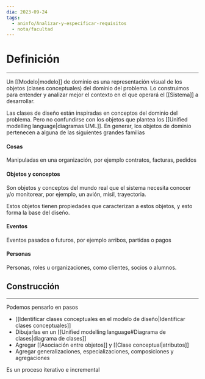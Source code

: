 ```yaml
---
dia: 2023-09-24
tags:
  - aninfo/Analizar-y-especificar-requisitos
  - nota/facultad
---
```

# Definición
---
Un [[Modelo|modelo]] de dominio es una representación visual de los objetos (clases conceptuales) del dominio del problema. Lo construimos para entender y analizar mejor el contexto en el que operará el [[Sistema]] a desarrollar.

Las clases de diseño están inspiradas en conceptos del dominio del problema. Pero no confundirse con los objetos que plantea los [[Unified modelling language|diagramas UML]]. En generar, los objetos de dominio pertenecen a alguna de las siguientes grandes familias

#### Cosas
Manipuladas en una organización, por ejemplo contratos, facturas, pedidos

#### Objetos y conceptos
Son objetos y conceptos del mundo real que el sistema necesita conocer y/o monitorear, por ejemplo, un avión, misil, trayectoria.

Estos objetos tienen propiedades que caracterizan a estos objetos, y esto forma la base del diseño.

#### Eventos
Eventos pasados o futuros, por ejemplo arribos, partidas o pagos

#### Personas
Personas, roles u organizaciones, como clientes, socios o alumnos.

## Construcción
---
Podemos pensarlo en pasos
* [[Identificar clases conceptuales en el modelo de diseño|Identificar clases conceptuales]]
* Dibujarlas en un [[Unified modelling language#Diagrama de clases|diagrama de clases]]
* Agregar [[Asociación entre objetos]] y [[Clase conceptual|atributos]]
* Agregar generalizaciones, especializaciones, composiciones y agregaciones

Es un proceso iterativo e incremental